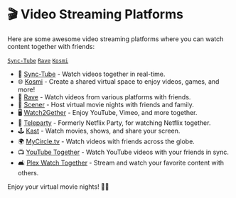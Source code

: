 # 🎬 Video Streaming Platforms

Here are some awesome video streaming platforms where you can watch content together with friends:
<br>

[`Sync-Tube`](https://sync-tube.de/)
[`Rave`](https://rave.io/)
[`Kosmi`](https://app.kosmi.io/)


- 🎥 [Sync-Tube](https://sync-tube.de/) - Watch videos together in real-time.
- 🌐 [Kosmi](https://app.kosmi.io/) - Create a shared virtual space to enjoy videos, games, and more!
- 💫 [Rave](https://rave.io/) - Watch videos from various platforms with friends.
- 🎉 [Scener](https://www.scener.com/) - Host virtual movie nights with friends and family.
- 🖥️ [Watch2Gether](https://www.watch2gether.com/) - Enjoy YouTube, Vimeo, and more together.
- 🍿 [Teleparty](https://www.teleparty.com/) - Formerly Netflix Party, for watching Netflix together.
- 🕹️ [Kast](https://www.kast.com/) - Watch movies, shows, and share your screen.
- 🌍 [MyCircle.tv](https://www.mycircle.tv/) - Watch videos with friends across the globe.
- 📺 [YouTube Together](https://www.youtube.com/together) - Watch YouTube videos with your friends in sync.
- 🛋️ [Plex Watch Together](https://www.plex.tv/) - Stream and watch your favorite content with others.
  
Enjoy your virtual movie nights! 🍿🎉



